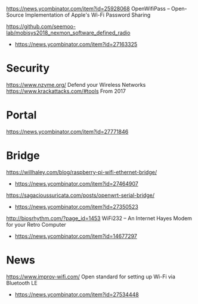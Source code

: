 https://news.ycombinator.com/item?id=25928068 OpenWifiPass – Open-Source Implementation of Apple's Wi-Fi Password Sharing

https://github.com/seemoo-lab/mobisys2018_nexmon_software_defined_radio
* https://news.ycombinator.com/item?id=27163325

# Security
https://www.nzyme.org/ Defend your Wireless Networks
https://www.krackattacks.com/#tools From 2017

# Portal
https://news.ycombinator.com/item?id=27771846

# Bridge
https://willhaley.com/blog/raspberry-pi-wifi-ethernet-bridge/
* https://news.ycombinator.com/item?id=27464907

https://sagacioussuricata.com/posts/openwrt-serial-bridge/
* https://news.ycombinator.com/item?id=27350523

http://biosrhythm.com/?page_id=1453 WiFi232 – An Internet Hayes Modem for your Retro Computer
* https://news.ycombinator.com/item?id=14677297

# News
https://www.improv-wifi.com/ Open standard for setting up Wi-Fi via Bluetooth LE
* https://news.ycombinator.com/item?id=27534448



